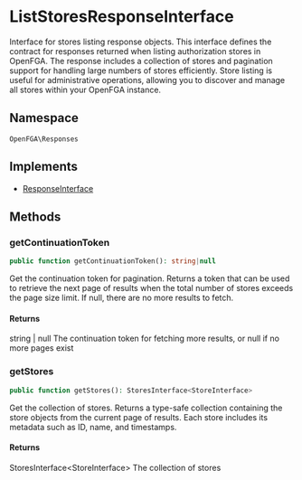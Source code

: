 # ListStoresResponseInterface

Interface for stores listing response objects. This interface defines the contract for responses returned when listing authorization stores in OpenFGA. The response includes a collection of stores and pagination support for handling large numbers of stores efficiently. Store listing is useful for administrative operations, allowing you to discover and manage all stores within your OpenFGA instance.

## Namespace
`OpenFGA\Responses`

## Implements
* [ResponseInterface](Responses/ResponseInterface.md)



## Methods
### getContinuationToken


```php
public function getContinuationToken(): string|null
```

Get the continuation token for pagination. Returns a token that can be used to retrieve the next page of results when the total number of stores exceeds the page size limit. If null, there are no more results to fetch.


#### Returns
string | null
 The continuation token for fetching more results, or null if no more pages exist

### getStores


```php
public function getStores(): StoresInterface<StoreInterface>
```

Get the collection of stores. Returns a type-safe collection containing the store objects from the current page of results. Each store includes its metadata such as ID, name, and timestamps.


#### Returns
StoresInterface&lt;StoreInterface&gt;
 The collection of stores

